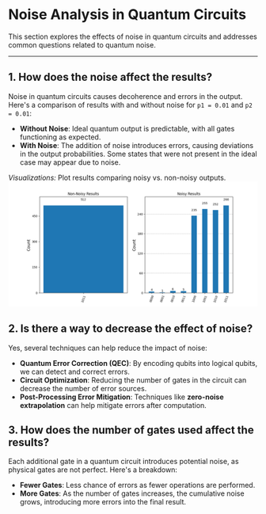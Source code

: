 # Noise Analysis in Quantum Circuits

This section explores the effects of noise in quantum circuits and addresses common questions related to quantum noise.

---

## 1. How does the noise affect the results?

Noise in quantum circuits causes decoherence and errors in the output. Here's a comparison of results with and without noise for `p1 = 0.01` and `p2 = 0.01`:

- **Without Noise**: Ideal quantum output is predictable, with all gates functioning as expected.
- **With Noise**: The addition of noise introduces errors, causing deviations in the output probabilities. Some states that were not present in the ideal case may appear due to noise.

_Visualizations:_
Plot results comparing noisy vs. non-noisy outputs.
  ![Plot visualization](https://github.com/Rachel-Eva/Noise-Model/blob/main/plot.png)


## 2. Is there a way to decrease the effect of noise?

Yes, several techniques can help reduce the impact of noise:

- **Quantum Error Correction (QEC)**: By encoding qubits into logical qubits, we can detect and correct errors.
- **Circuit Optimization**: Reducing the number of gates in the circuit can decrease the number of error sources.
- **Post-Processing Error Mitigation**: Techniques like **zero-noise extrapolation** can help mitigate errors after computation.

## 3. How does the number of gates used affect the results?

Each additional gate in a quantum circuit introduces potential noise, as physical gates are not perfect. Here's a breakdown:

- **Fewer Gates**: Less chance of errors as fewer operations are performed.
- **More Gates**: As the number of gates increases, the cumulative noise grows, introducing more errors into the final result.

<!--_Example Simulations:_
- Compare circuits with fewer and more gates, and show how the noise scales with each.-->
